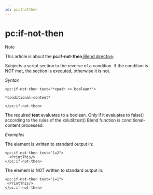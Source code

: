 ```yaml
---
id: pcifnotthen
---
```


# pc:if-not-then



> [!NOTE]
> This article is about the **pc:if-not-then**[ Blend directive](/docs/Repositories/Blend_directives).

Subjects a script section to the reverse of a condition. If the condition is NOT met, the section is executed, otherwise it is not.

*Syntax*
 

```
<pc:if-not-then test="*xpath >> boolean*">

*conditional-content*

</pc:if-not-then>
```

The required **test** evaluates to a boolean. Only if it evaluates to false() according to the rules of the xslutil:test() Blend function is conditional-content processed.

*Examples*

The element <PrintThis/> is written to standard output in:

```language-xml
<pc:if-not-then test="1=2">
  <PrintThis/>
</pc:if-not-then>
```

The element <PrintThis/> is NOT written to standard output in:

```language-xml
<pc:if-not-then test="1=1">
 <PrintThis/>
</pc:if-not-then>
```

 